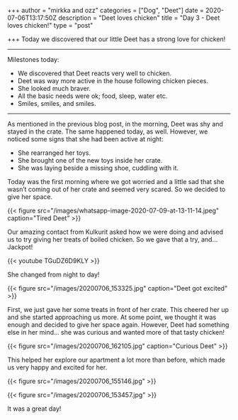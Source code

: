 +++
author = "mirkka and ozz"
categories = ["Dog", "Deet"]
date = 2020-07-06T13:17:50Z
description = "Deet loves chicken"
title = "Day 3 - Deet loves chicken!"
type = "post"

+++
Today we discovered that our little Deet has a strong love for chicken!

***

Milestones today:

* We discovered that Deet reacts very well to chicken.
* Deet was way more active in the house following chicken pieces.
* She looked much braver.
* All the basic needs were ok; food, sleep, water etc.
* Smiles, smiles, and smiles.

***

As mentioned in the previous blog post, in the morning, Deet was shy and stayed in the crate. The same happened today, as well. However, we noticed some signs that she had been active at night:

* She rearranged her toys.
* She brought one of the new toys inside her crate.
* She was laying beside a missing shoe, cuddling with it.

Today was the first morning where we got worried and a little sad that she wasn’t coming out of her crate and seemed very scared. So we decided to give her space.

{{< figure src="/images/whatsapp-image-2020-07-09-at-13-11-14.jpeg" caption="Tired Deet" >}}

Our amazing contact from Kulkurit asked how we were doing and advised us to try giving her treats of boiled chicken. So we gave that a try, and… Jackpot!

{{< youtube TGuDZ6D9KLY >}}

She changed from night to day!

{{< figure src="/images/20200706_153325.jpg" caption="Deet got excited" >}}

First, we just gave her some treats in front of her crate. This cheered her up and she started approaching us more. At some point, we thought it was enough and decided to give her space again. However, Deet had something else in her mind… she was curious and wanted more of that tasty chicken!

{{< figure src="/images/20200706_162105.jpg" caption="Curious Deet" >}}

This helped her explore our apartment a lot more than before, which made us very happy and excited for her.

{{< figure src="/images/20200706_155146.jpg" >}}

{{< figure src="/images/20200706_153457.jpg" >}}

It was a great day!